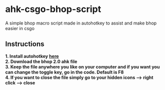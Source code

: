 # ahk-csgo-bhop-script 
A simple bhop macro script made in autohotkey to assist and make bhop easier in csgo  
## Instructions   
**1. Install autohotkey [here](https://www.autohotkey.com/)**   
**2. Download the bhop 2.0 ahk file**   
**3. Keep the file anywhere you like on your computer and if you want you can change the toggle key, go in the code. Default is F8**   
**4. If you want to close the file simply go to your hidden icons --> right click --> close**  

